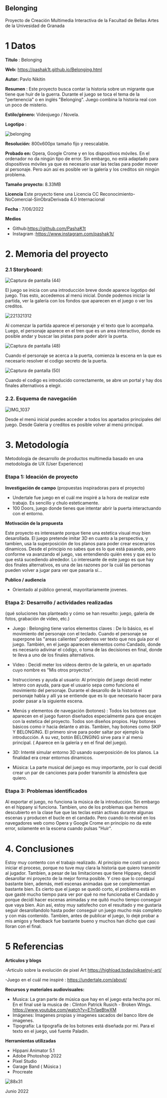 ## Belonging

Proyecto de Creación Multimedia Interactiva de la  Facultad de Bellas Artes de la Univesidad de Granada



# 1 Datos 



**Titulo** : Belonging

**Web:**  https://pashak1t.github.io/Belonging.html

**Autor:**  Pavlo Nikitin

**Resumen** : Este proyecto busca contar la historia sobre un migrante que tiene que huir de la guerra. Durante el juego se toca el tema de la "pertenencia" o en inglés "Belonging". Juego combina la historia real con un poco de misterio.

**Estilo/género:**  Videojuego / Novela.

**Logotipo** : 


![belonging](https://user-images.githubusercontent.com/106731785/172443987-63d2ed1b-2d19-49c5-8eb1-de7a1bcfa826.png)


**Resolución:** 800x600px tamaño fijo y reescalable.

**Probado en:** Opera, Google Crome y en los dispositivos móviles. En el ordenador no da ningún tipo de error. Sin embargo, no está adaptado para dispositivos móviles ya que es necesario usar las teclas para poder mover al personaje. Pero aún así es posible ver la galería y los creditos sin ningún problema.

**Tamaño proyecto:** 8.33MB 

**Licencia** Este proyecto tiene una Licencia CC Reconocimiento-NoComercial-SinObraDerivada 4.0 Internacional

**Fecha** : 7/06/2022

**Medios** 

- Github:https://github.com/PashaK1t
- Instagram :https://www.instagram.com/pashak1t/



# 2. Memoria del proyecto 

### 2.1 Storyboard: 

![Captura de pantalla (44)](https://user-images.githubusercontent.com/106731785/172447234-93a6f0e3-c5c7-4bab-90aa-a84b6c4e7e40.jpg)

El juego se inicia con una introducción breve donde aparece logotipo del juego. Tras esto, accedemos al menú inicial. Donde podemos iniciar la partida, ver la galería con los fondos que aparecen en el juego o ver los creditos.

![221321312](https://user-images.githubusercontent.com/106731785/172446116-eb215d7d-fcd9-4660-b443-74db554a7a2c.jpg)

Al comenzar la partida aparece el personaje y el texto que lo acompaña. Luego, el personaje aparece en el tren que es un area interactivo, donde es posible andar y buscar las pistas para poder abrir la puerta.

![Captura de pantalla (48)](https://user-images.githubusercontent.com/106731785/172445745-15aa2196-f39f-4971-b999-b85eba345c91.jpg)

Cuando el personaje se acerca a la puerta, comienza la escena en la que es necesario resolver el codigo secreto de la puerta.

![Captura de pantalla (50)](https://user-images.githubusercontent.com/106731785/172445786-860edc5f-32ff-4667-9b14-3e165dbc0ef5.jpg)

Cuando el codigo es introducido correctamente, se abre un portal y hay dos finales alternativos a elegir.

### 2.2. Esquema de navegación 


![IMG_1037](https://user-images.githubusercontent.com/106731785/172434693-c9173bf6-c83f-49f3-bdc2-5bb1288a452d.JPG)

Desde el menú inicial puedes acceder a todos los apartados principales del juego. Desde Galeria y creditos es posible volver al menú principal. 







# 3. Metodología

Metodología de desarrollo de productos multimedia basado en una metodología de UX (User Experience)



### Etapa 1: Ideación de proyecto

**Investigación de campo** (propuestas inspiradoras para el proyecto)

- Undertale fue juego en el cuál me inspiré a la hora de realizar este trabajo. Es sencillo y chulo esteticamente.
- 100 Doors, juego donde tienes que intentar abrir la puerta interactuando con el entorno. 



**Motivación de la propuesta** 

Este proyecto es interesante porque tiene una estetica visual muy bien desarollada. El juego pretende imitar 3D en cuanto a la perspectiva, y tambíen, usa la superposición de los planos para poder crear escenarios dinamicos. Desde el principio no sabes que es lo que está pasando, pero conforme va avanzando el juego, vas entendiendo quién eres y que es lo que está sucediendo alrededor. Lo interesante de este juego es que hay dos finales alternativos, es una de las razones por la cuál las personas pueden volver a jugar para ver que pasaría sí...



**Publico / audiencia**

- Orientado al público general, mayoritariamente jovenes.





### Etapa 2: Desarrollo / actividades realizadas

(qué soluciones has planteado y cómo se han resuelto: juego, galería de fotos, grabación de video, etc.)

- Juego : Belonging tiene varios elementos claves : De lo básico, es el movimiento del personaje con el teclado. Cuando el personaje se superpone las "areas calientes" podemos ver texto que nos guía por el juego. También, en el juego aparecen elementos como Candado, donde es necesario adivinar el código, o toma de las decisiones en final, donde te lleva a uno de los finales alternativos. 

- Video : Decidí meter los vídeos dentro de la galería, en un apartado cuyo nombre es "Mis otros proyectos".

- Instrucciones y ayuda al usuario: Al principio del juego decidí meter letrero con ayuda, para que el usuario sepa como funciona el movimiento del personaje. Durante el desarollo de la historia el personaje habla y allí ya se entiende que es lo que necesario hacer para poder pasar a la siguiente escena.

- Menús y elementos de navegación (botones) : Todos los botones que aparecen en el juego fueron diseñados especialmente para que encajen con la estetica del proyecto. Todos son diseños propios. Hay botones básicos como ir hacia delante o atrás. Tambíen, hay botones como SKIP Y BELONGING. El primero sirve para poder saltar por ejemplo la introducción. A su vez, botón BELONGING sirve para ir al menú principal. ( Aparece en la galería y en el final del juego).

- 3D: Intenté simular entorno 3D usando superposición de los planos. La finalidad era crear entornos dinamicos.

- Música: La parte musical del juego es muy importante, por lo cual decidí crear un par de canciones para poder transmitir la atmósfera que quiero.



### Etapa 3: Problemas identificados

Al exportar el juego, no funciona la música de la introducción. Sin embargo en el hippany si funciona. Tambien, uno de los problemas que hemos descubierto en la clase fue que las teclas están activas durante algunas escenas y producen el bucle en el candado. Pero cuando lo revisé en los navegadores web como Opera y Google Crome en principio no da este error, solamente en la escena cuando pulsas "Huir".



# 4. Conclusiones 
Estoy muy contento con el trabajo realizado. Al principio me costó un poco iniciar el proceso, porque no tuve muy clara la historia que quiero transmitir al jugador. 
Tambíen, a pesar de las limitaciones que tiene Hippany, decidí desarollar mi proyecto de la mejor forma posible. Y creo que lo conseguí bastante bien, además, metí escenas animadas que se complementan bastante bien. Es cierto que el juego se quedó corto, el problema está en que gasté mucho tiempo para ver por qué no me funcionaba el Candado y porque decidí hacer escenas animadas y me quitó mucho tiempo conseguir que vaya bien. Aún así, estoy muy satisfecho con el resultado y me gustaría seguir desarollandolo hasta poder conseguir un juego mucho más completo y con más contenido. Tambíen, antes de publicar el juego, lo dejé probar a mis amigos y feedback fue bastante bueno y muchos han dicho que casi lloran con el final.









# 5 Referencias 

**Artículos y blogs** 

-Articulo sobre la evolución de pixel Art https://highload.today/pikselnyj-art/

-Juego en el cuál me inspiré : https://undertale.com/about/


**Recursos y materiales audiovisuales:**

* Musica: La gran parte de música que hay en el juego esta hecha por mí. En el final usé la musica de : Clinton Patrick Rusich - Broken Wings. https://www.youtube.com/watch?v=E7n1aeBtwXM 
* Imágenes: Imagenes propias y imagenes sacados del banco libre de imagenes.
* Tipografía: La tipografía de los botones está diseñada por mí. Para el texto en el juego, usé fuente Paladin.

**Herramientas utilizadas**

- Hippani Animator 5.1
- Adobe Photoshop 2022
- Pixel Studio
- Garage Band ( Música )
- Procreate


![88x31](https://user-images.githubusercontent.com/106731785/172371966-8b13d67d-abdb-442e-9d80-4c85de11e5f8.png)

Junio 2022
